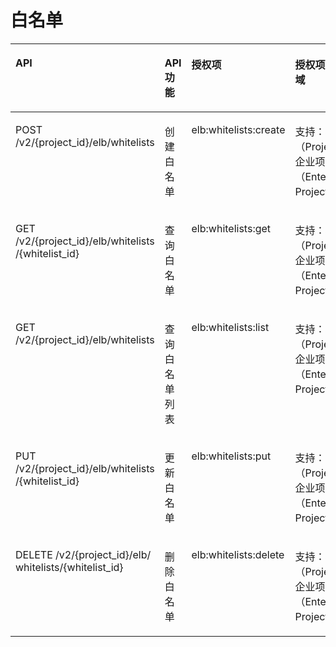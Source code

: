 # 白名单<a name="zh-cn_topic_0142009638"></a>

<a name="table12581948142219"></a>
<table><thead align="left"><tr id="row2637948142219"><th class="cellrowborder" valign="top" width="34.34343434343434%" id="mcps1.1.5.1.1"><p id="p163754810220"><a name="p163754810220"></a><a name="p163754810220"></a>API</p>
</th>
<th class="cellrowborder" valign="top" width="15.151515151515152%" id="mcps1.1.5.1.2"><p id="p4637144815222"><a name="p4637144815222"></a><a name="p4637144815222"></a>API功能</p>
</th>
<th class="cellrowborder" valign="top" width="22.222222222222225%" id="mcps1.1.5.1.3"><p id="p8637148142212"><a name="p8637148142212"></a><a name="p8637148142212"></a>授权项</p>
</th>
<th class="cellrowborder" valign="top" width="28.28282828282828%" id="mcps1.1.5.1.4"><p id="p186377484228"><a name="p186377484228"></a><a name="p186377484228"></a>授权项作用域</p>
</th>
</tr>
</thead>
<tbody><tr id="row86379489223"><td class="cellrowborder" valign="top" width="34.34343434343434%" headers="mcps1.1.5.1.1 "><p id="p1163720481224"><a name="p1163720481224"></a><a name="p1163720481224"></a>POST /v2/{project_id}/elb/whitelists</p>
</td>
<td class="cellrowborder" valign="top" width="15.151515151515152%" headers="mcps1.1.5.1.2 "><p id="p186371248162216"><a name="p186371248162216"></a><a name="p186371248162216"></a>创建白名单</p>
</td>
<td class="cellrowborder" valign="top" width="22.222222222222225%" headers="mcps1.1.5.1.3 "><p id="p7637114822219"><a name="p7637114822219"></a><a name="p7637114822219"></a>elb:whitelists:create</p>
</td>
<td class="cellrowborder" valign="top" width="28.28282828282828%" headers="mcps1.1.5.1.4 "><p id="p18637174802216"><a name="p18637174802216"></a><a name="p18637174802216"></a>支持：项目（Project）、企业项目（Enterprise Project）</p>
</td>
</tr>
<tr id="row76379484224"><td class="cellrowborder" valign="top" width="34.34343434343434%" headers="mcps1.1.5.1.1 "><p id="p46371648142212"><a name="p46371648142212"></a><a name="p46371648142212"></a>GET /v2/{project_id}/elb/whitelists /{whitelist_id}</p>
</td>
<td class="cellrowborder" valign="top" width="15.151515151515152%" headers="mcps1.1.5.1.2 "><p id="p163734814229"><a name="p163734814229"></a><a name="p163734814229"></a>查询白名单</p>
</td>
<td class="cellrowborder" valign="top" width="22.222222222222225%" headers="mcps1.1.5.1.3 "><p id="p18637144810227"><a name="p18637144810227"></a><a name="p18637144810227"></a>elb:whitelists:get</p>
</td>
<td class="cellrowborder" valign="top" width="28.28282828282828%" headers="mcps1.1.5.1.4 "><p id="p186370481222"><a name="p186370481222"></a><a name="p186370481222"></a>支持：项目（Project）、企业项目（Enterprise Project）</p>
</td>
</tr>
<tr id="row17637194814227"><td class="cellrowborder" valign="top" width="34.34343434343434%" headers="mcps1.1.5.1.1 "><p id="p8874152015468"><a name="p8874152015468"></a><a name="p8874152015468"></a>GET /v2/{project_id}/elb/whitelists</p>
</td>
<td class="cellrowborder" valign="top" width="15.151515151515152%" headers="mcps1.1.5.1.2 "><p id="p6637154817220"><a name="p6637154817220"></a><a name="p6637154817220"></a>查询白名单列表</p>
</td>
<td class="cellrowborder" valign="top" width="22.222222222222225%" headers="mcps1.1.5.1.3 "><p id="p16375481227"><a name="p16375481227"></a><a name="p16375481227"></a>elb:whitelists:list</p>
</td>
<td class="cellrowborder" valign="top" width="28.28282828282828%" headers="mcps1.1.5.1.4 "><p id="p9637184822220"><a name="p9637184822220"></a><a name="p9637184822220"></a>支持：项目（Project）、企业项目（Enterprise Project）</p>
</td>
</tr>
<tr id="row106371748122211"><td class="cellrowborder" valign="top" width="34.34343434343434%" headers="mcps1.1.5.1.1 "><p id="p18639164852218"><a name="p18639164852218"></a><a name="p18639164852218"></a>PUT /v2/{project_id}/elb/whitelists /{whitelist_id}</p>
</td>
<td class="cellrowborder" valign="top" width="15.151515151515152%" headers="mcps1.1.5.1.2 "><p id="p1463984852216"><a name="p1463984852216"></a><a name="p1463984852216"></a>更新白名单</p>
</td>
<td class="cellrowborder" valign="top" width="22.222222222222225%" headers="mcps1.1.5.1.3 "><p id="p863974816221"><a name="p863974816221"></a><a name="p863974816221"></a>elb:whitelists:put</p>
</td>
<td class="cellrowborder" valign="top" width="28.28282828282828%" headers="mcps1.1.5.1.4 "><p id="p1763910483225"><a name="p1763910483225"></a><a name="p1763910483225"></a>支持：项目（Project）、企业项目（Enterprise Project）</p>
</td>
</tr>
<tr id="row1363915486225"><td class="cellrowborder" valign="top" width="34.34343434343434%" headers="mcps1.1.5.1.1 "><p id="p196398480224"><a name="p196398480224"></a><a name="p196398480224"></a>DELETE /v2/{project_id}/elb/ whitelists/{whitelist_id}</p>
</td>
<td class="cellrowborder" valign="top" width="15.151515151515152%" headers="mcps1.1.5.1.2 "><p id="p2063916482222"><a name="p2063916482222"></a><a name="p2063916482222"></a>删除白名单</p>
</td>
<td class="cellrowborder" valign="top" width="22.222222222222225%" headers="mcps1.1.5.1.3 "><p id="p1563994817228"><a name="p1563994817228"></a><a name="p1563994817228"></a>elb:whitelists:delete</p>
</td>
<td class="cellrowborder" valign="top" width="28.28282828282828%" headers="mcps1.1.5.1.4 "><p id="p3639194815224"><a name="p3639194815224"></a><a name="p3639194815224"></a>支持：项目（Project）、企业项目（Enterprise Project）</p>
</td>
</tr>
</tbody>
</table>

